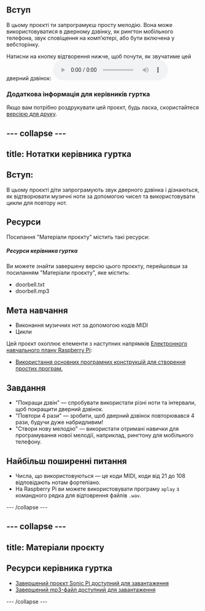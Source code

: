 ## Вступ

В цьому проєкті ти запрограмуєш просту мелодію. Вона може використовуватися в дверному дзвінку, як рингтон мобільного телефона, звук сповіщення на комп’ютері, або бути включена у вебсторінку.

<div id="audio-preview" class="pdf-hidden">
  Натисни на кнопку відтворення нижче, щоб почути, як звучатиме цей дверний дзвінок: <audio controls preload> <source src="resources/doorbell.mp3" type="audio/mpeg"> Твій браузер не підтримує елемент <code>audio</code>. </audio>
</div>

### Додаткова інформація для керівників гуртка

Якщо вам потрібно роздрукувати цей проєкт, будь ласка, скористайтеся [версією для друку](https://projects.raspberrypi.org/en/projects/compose-tune/print).

## \--- collapse \---

## title: Нотатки керівника гуртка

## Вступ:

В цьому проєкті діти запрограмують звук дверного дзвінка і дізнаються, як відтворювати музичні ноти за допомогою чисел та використовувати цикли для повтору нот.

## Ресурси

Посилання "Матеріали проєкту" містить такі ресурси:

##### Ресурси керівника гуртка

Ви можете знайти завершену версію цього проєкту, перейшовши за посиланням "Матеріали проєкту", яке містить:

* doorbell.txt
* doorbell.mp3

## Мета навчання

* Виконання музичних нот за допомогою кодів MIDI
* Цикли

Цей проєкт охоплює елементи з наступних напрямків [Електронного навчального плану Raspberry Pi](https://rpf.io/curriculum):

* [Використання основних програмних конструкцій для створення простих програм.](https://www.raspberrypi.org/curriculum/programming/creator)

## Завдання

* "Покращи дзвін" — спробувати використати різні ноти та інтервали, щоб покращити дверний дзвінок.
* "Повтори 4 рази" — зробити, щоб дверний дзвінок повторювався 4 рази, будучи дуже набридливим!
* "Створи нову мелодію" — використати отримані навички для програмування нової мелодії, наприклад, рингтону для мобільного телефону.

## Найбільш поширенні питання

* Числа, що використовуються — це коди MIDI, коди від 21 до 108 відповідають нотам фортепіано.
* На Raspberry Pi ви можете використовувати програму `aplay` з командного рядка для відтоврення файлів `.wav`.

\--- /collapse \---

## \--- collapse \---

## title: Матеріали проєкту

## Ресурси керівника гуртка

* [Завершений проєкт Sonic Pi доступний для завантаження](resources/doorbell.txt)
* [Завершений mp3-файл доступний для завантаження](resources/doorbell.mp3)

\--- /collapse \---